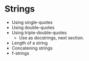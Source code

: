 # Strings

- Using single-quotes
- Using double-quotes
- Using triple-double-quotes
    - Use as docstrings, next section.
- Length of a string
- Concatening strings
- f-strings